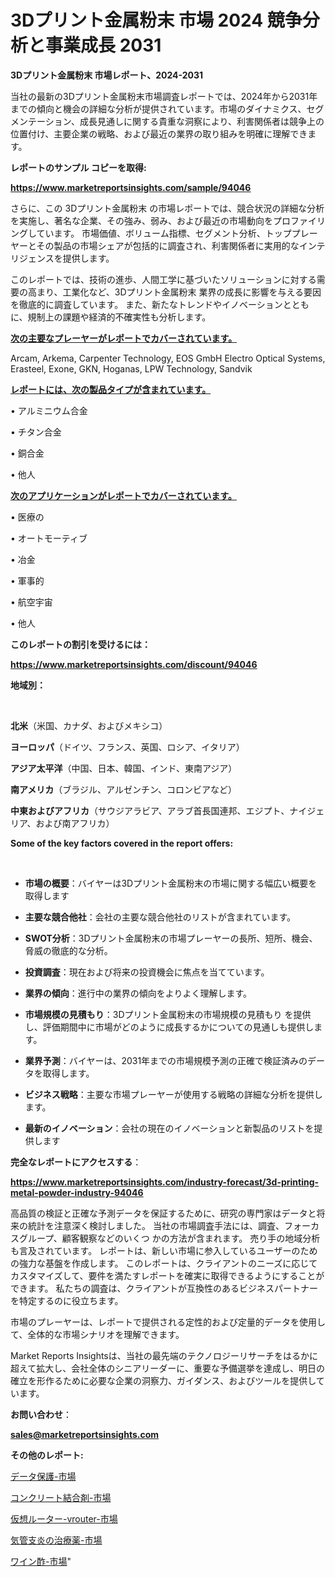 # 3Dプリント金属粉末 市場 2024 競争分析と事業成長 2031

<strong>3Dプリント金属粉末 市場レポート、2024-2031</strong>

当社の最新の3Dプリント金属粉末市場調査レポートでは、2024年から2031年までの傾向と機会の詳細な分析が提供されています。市場のダイナミクス、セグメンテーション、成長見通しに関する貴重な洞察により、利害関係者は競争上の位置付け、主要企業の戦略、および最近の業界の取り組みを明確に理解できます。



<strong>レポートのサンプル コピーを取得:</strong> <a href=https://www.marketreportsinsights.com/sample/94046>

<strong><u>https://www.marketreportsinsights.com/sample/94046</u></strong></a>

さらに、この 3Dプリント金属粉末 の市場レポートでは、競合状況の詳細な分析を実施し、著名な企業、その強み、弱み、および最近の市場動向をプロファイリングしています。 市場価値、ボリューム指標、セグメント分析、トッププレーヤーとその製品の市場シェアが包括的に調査され、利害関係者に実用的なインテリジェンスを提供します。

このレポートでは、技術の進歩、人間工学に基づいたソリューションに対する需要の高まり、工業化など、3Dプリント金属粉末 業界の成長に影響を与える要因を徹底的に調査しています。 また、新たなトレンドやイノベーションとともに、規制上の課題や経済的不確実性も分析します。



<strong><u>次の主要なプレーヤーがレポートでカバーされています。</u></strong>

Arcam, Arkema, Carpenter Technology, EOS GmbH Electro Optical Systems, Erasteel, Exone, GKN, Hoganas, LPW Technology, Sandvik



<strong><u><b>レポートには、次の製品タイプが含まれています。</b></u></strong>

• アルミニウム合金

• チタン合金

• 銅合金

• 他人



<strong><u><b>次のアプリケーションがレポートでカバーされています。</b></u></strong>

• 医療の

• オートモーティブ

• 冶金

• 軍事的

• 航空宇宙

• 他人



<strong><b>このレポートの割引を受けるには：</b></strong>

<a href=https://www.marketreportsinsights.com/discount/94046>

<strong><u>https://www.marketreportsinsights.com/discount/94046</u></strong></a>



<strong>地域別：</strong>

<strong> </strong>



<strong>北米</strong>（米国、カナダ、およびメキシコ）



<strong>ヨーロッパ</strong>（ドイツ、フランス、英国、ロシア、イタリア）



<strong>アジア太平洋</strong>（中国、日本、韓国、インド、東南アジア）



<strong>南アメリカ</strong>（ブラジル、アルゼンチン、コロンビアなど）



<strong>中東およびアフリカ</strong>（サウジアラビア、アラブ首長国連邦、エジプト、ナイジェリア、および南アフリカ）



<strong>Some of the key factors covered in the report offers:</strong>

<strong> </strong>
<ul>
  <li>

<strong>市場の概要</strong>：バイヤーは3Dプリント金属粉末の市場に関する幅広い概要を取得します</li>
  <li>

<strong>主要な競合他社</strong>：会社の主要な競合他社のリストが含まれています。</li>
  <li>

<strong>SWOT分析</strong>：3Dプリント金属粉末の市場プレーヤーの長所、短所、機会、脅威の徹底的な分析。</li>
  <li>

<strong>投資調査</strong>：現在および将来の投資機会に焦点を当てています。</li>
  <li>

<strong>業界の傾向</strong>：進行中の業界の傾向をよりよく理解します。</li>
  <li>

<strong>市場規模の見積もり</strong>：3Dプリント金属粉末の市場規模の見積もり を提供し、評価期間中に市場がどのように成長するかについての見通しも提供します。</li>
  <li>

<strong>業界予測</strong>：バイヤーは、2031年までの市場規模予測の正確で検証済みのデータを取得します。</li>
  <li>

<strong>ビジネス戦略</strong>：主要な市場プレーヤーが使用する戦略の詳細な分析を提供します。</li>
  <li>

<strong>最新のイノベーション</strong>：会社の現在のイノベーションと新製品のリストを提供します</li>
</ul>


<strong>完全なレポートにアクセスする</strong>：

<a href=https://www.marketreportsinsights.com/industry-forecast/3d-printing-metal-powder-industry-94046>

<strong><u>https://www.marketreportsinsights.com/industry-forecast/3d-printing-metal-powder-industry-94046</u></strong></a>

高品質の検証と正確な予測データを保証するために、研究の専門家はデータと将来の統計を注意深く検討しました。 当社の市場調査手法には、調査、フォーカスグループ、顧客観察などのいくつ かの方法が含まれます。 売り手の地域分析も言及されています。 レポートは、新しい市場に参入しているユーザーのための強力な基盤を作成します。 このレポートは、クライアントのニーズに応じてカスタマイズして、要件を満たすレポートを確実に取得できるようにすることができます。 私たちの調査は、クライアントが互換性のあるビジネスパートナーを特定するのに役立ちます。

市場のプレーヤーは、レポートで提供される定性的および定量的データを使用して、全体的な市場シナリオを理解できます。

Market Reports Insightsは、当社の最先端のテクノロジーリサーチをはるかに超えて拡大し、会社全体のシニアリーダーに、重要な予備選挙を達成し、明日の確立を形作るために必要な企業の洞察力、ガイダンス、およびツールを提供しています。



<strong><b>お問い合わせ</b></strong>：

<a href=mailto:sales@marketreportsinsights.com>

<strong><u>sales@marketreportsinsights.com</u></strong></a>



<strong>その他のレポート:</strong>

<a href=https://www.linkedin.com/pulse/データ保護-市場-2023-swot-分析と最新イノベーション-2030-rpeif/>データ保護-市場</a>

<a href=https://www.linkedin.com/pulse/コンクリート結合剤-市場-2023-総合分析と事業成長戦略-2030-analytics-achievers-24-analysis-eia6f/>コンクリート結合剤-市場</a>

<a href=https://www.linkedin.com/pulse/仮想ルーター-vrouter-市場-2030-年までの需要に焦点を当てた-2023-vjref/>仮想ルーター-vrouter-市場</a>

<a href=https://www.linkedin.com/pulse/気管支炎の治療薬-市場-2023-swot-分析と最新イノベーション-oz9rf/>気管支炎の治療薬-市場</a>

<a href=https://www.linkedin.com/pulse/ワイン酢-市場-2023-総合分析と事業成長戦略-2030-analytics-achievers-24-analysis-bw0of/>ワイン酢-市場</a>"
